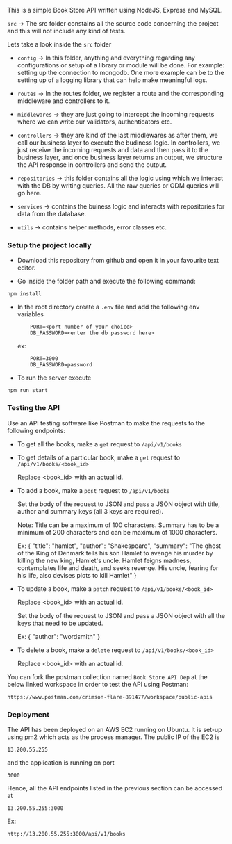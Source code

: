 This is a simple Book Store API written using NodeJS, Express and MySQL.

`src` -> The src folder constains all the source code concerning the project and this will not include any kind of tests.

Lets take a look inside the `src` folder

 - `config` -> In this folder, anything and everything regarding any configurations or setup of a library or module will be done. For example: setting up the connection to mongodb. One more example can be to the setting up of a logging library that can help make meaningful logs.

 - `routes` -> In the routes folder, we register a route and the corresponding middleware and controllers to it. 

 - `middlewares` -> they are just going to intercept the incoming requests where we can write our validators, authenticators etc. 

 - `controllers` -> they are kind of the last middlewares as after them, we call our business layer to execute the budiness logic. In controllers, we just receive the incoming requests and data and then pass it to the business layer, and once business layer returns an output, we structure the API response in controllers and send the output. 

 - `repositories` -> this folder contains all the logic using which we interact with the DB by writing queries. All the raw queries or ODM queries will go here.

 - `services` -> contains the buiness logic and interacts with repositories for data from the database.

 - `utils` -> contains helper methods, error classes etc.

### Setup the project locally

 - Download this repository from github and open it in your favourite text editor. 
  
 - Go inside the folder path and execute the following command:
  ```
  npm install
  ```
 - In the root directory create a `.env` file and add the following env variables
    ```
        PORT=<port number of your choice>
        DB_PASSWORD=<enter the db password here>
    ```
    ex: 
    ```
        PORT=3000
        DB_PASSWORD=password
    ```

 - To run the server execute
 ```
 npm run start
 ```

### Testing the API

Use an API testing software like Postman to make the requests to the following endpoints:

- To get all the books, make a `get` request to ```/api/v1/books```

- To get details of a particular book, make a `get` request to ```/api/v1/books/<book_id>```

  Replace <book_id> with an actual id.
  
- To add a book, make a `post` request to ```/api/v1/books```
  
  Set the body of the request to JSON and pass a JSON object with title, author and summary keys (all 3 keys are required).

  Note: Title can be a maximum of 100 characters.
        Summary has to be a minimum of 200 characters and can be maximum of 1000 characters.

  Ex: {
    "title": "hamlet",
    "author": "Shakespeare",
    "summary": "The ghost of the King of Denmark tells his son Hamlet to avenge his murder by killing the new king, Hamlet's uncle. Hamlet feigns madness, contemplates life and death, and seeks revenge. His uncle, fearing for his life, also devises plots to kill Hamlet"
  }

- To update a book, make a `patch` request to ```/api/v1/books/<book_id>```

  Replace <book_id> with an actual id.

  Set the body of the request to JSON and pass a JSON object with all the keys that need to be updated.

  Ex: {
    "author": "wordsmith"
  }
  
- To delete a book, make a `delete` request to ```/api/v1/books/<book_id>```

  Replace <book_id> with an actual id.

You can fork the postman collection named `Book Store API Dep` at the below linked workspace in order to test the API using Postman:
  ```
  https://www.postman.com/crimson-flare-891477/workspace/public-apis
  ```

### Deployment

The API has been deployed on an AWS EC2 running on Ubuntu. It is set-up using pm2 which acts as the process manager. 
The public IP of the EC2 is 
  ```
  13.200.55.255
  ```
and the application is running on port
  ```
  3000
  ```
Hence, all the API endpoints listed in the previous section can be accessed at 
  ```
  13.200.55.255:3000
  ```

Ex:
  ```
  http://13.200.55.255:3000/api/v1/books
  ```